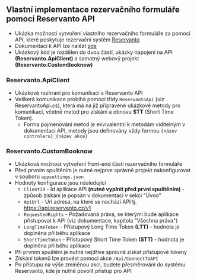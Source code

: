 ﻿## Vlastní implementace rezervačního formuláře pomocí Reservanto API

- Ukázka možnosti vytvoření vlastního rezervačního formuláře za pomocí API, které poskytuje rezervační systém [Reservanto](https://www.reservanto.cz)
- Dokumentaci k API lze nalézt [zde](https://www.reservanto.cz/files/ReservantoAPI.pdf)
- Ukázkový kód je rozdělen do dvou částí, ukázky napojení na API **(Reservanto.ApiClient)** a samotný webový projekt **(Reservanto.CustomBooknow)**

### Reservanto.ApiClient

- Ukázkové rozhraní pro komunikaci s Reservanto API
- Veškerá komunikace probíhá pomocí třídy `ReservantoApi` (viz ReservantoApi.cs), která má na již připravené ukázkové metody pro komunikaci, včetně metod pro získání a obnovu **STT** (Short Time Token).
    - Forma pojmenování metod je ekvivalentní k metodám viditelným v dokumentaci API, metody jsou definovány vždy formou `{název controleru}_{název akce}`

### Reservanto.CustomBooknow

- Ukázková možnost vytvoření front-end části rezervačního formuláře
- Před prvním spuštěním je nutné nejprve správně projekt nakonfigurovat v souboru `appsettings.json`
- Hodnoty konfigurace jsou následující
    - `ClientId` - Id aplikace API **(nutné vyplnit před první spuštěním)** - způsob získání je popsán v dokumentaci v sekci "Úvod"
    - `ApiUrl` - Url adresa, na které se nachází API tj. https://api.reservanto.cz/v1
    - `RequestedRights` - Požadovaná práva, se kterými bude aplikace přistupovat k API (viz dokumentace, kapitola "Všechna práva")
    - `LongTimeToken` - Přístupový Long Time Token **(LTT)** - hodnota je doplněna při běhu aplikace
    - `ShortTimeToken` - Přístupový Short Time Token **(STT)** - hodnota je doplněna při běhu aplikace
- Při prvním spuštění je nutné nejdříve správně získat přístupové tokeny 
- Získání tokenů lze provést pomocí akce `/Api/ConnectToAPI`
- Po přístupu na výše zmíněnou akci, budete přesměrováni do systému Reservanto, kde je nutné povolit přístup pro API

